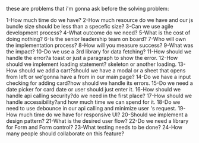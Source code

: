 these are problems that i'm gonna ask before the solving problem:

1-How much time do we have?
2-How much resource do we have and our js bundle size should be less than a specefic size?
3-Can we use agile development process?
4-What outcome do we need?
5-What is the cost of doing nothing?
6-Is the senior leadership team on board? 
7-Who will own the implementation process? 
8-How will you measure success?
9-What was the impact?
10-Do we use a 3rd library for data fetching?
11-How should we handle the error?a toast or just a paragraph to show the error.
12-How should we implement loading statement? skeleton or another loading.
13-How should we add a cart?should we have a modal or a sheet that opens from left or we'gonna have a from in our main page?
14-Do we have a input checking for adding card?how should we handle its errors.
15-Do we need a date picker for card date or user should just enter it.
16-How should we handle api calling security?do we need in the first place?
17-How should we handle accessibility?and how much time we can spend for it.
18-Do we need to use debounce in our api calling and minimize user 's request.
19-How much time do we have for responsive UI?
20-Should we implement a design pattern?
21-What is the desired user flow?
22-Do we need a library for Form and Form control?
23-What testing needs to be done?
24-How many people should collaborate on this feature?